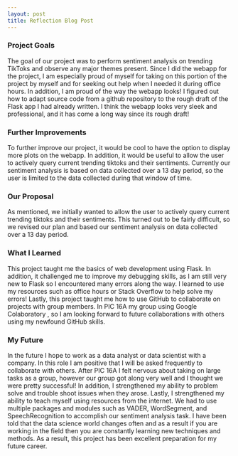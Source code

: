 ```yaml
---
layout: post
title: Reflection Blog Post
---
```


### Project Goals
The goal of our project was to perform sentiment analysis on trending TikToks and observe any major themes present. Since I did the webapp for the project, I am especially proud of myself for taking on this portion of the project by myself and for seeking out help when I needed it during office hours. In addition, I am proud of the way the webapp looks! I figured out how to adapt source code from a github repository to the rough draft of the Flask app I had already written. I think the webapp looks very sleek and professional, and it has come a long way since its rough draft! 

### Further Improvements
To further improve our project, it would be cool to have the option to display more plots on the webapp. In addition, it would be useful to allow the user to actively query current trending tiktoks and their sentiments. Currently our sentiment analysis is based on data collected over a 13 day period, so the user is limited to the data collected during that window of time. 

### Our Proposal
As mentioned, we initially wanted to allow the user to actively query current trending tiktoks and their sentiments. This turned out to be fairly difficult, so we revised our plan and based our sentiment analysis on data collected over a 13 day period. 

### What I Learned
This project taught me the basics of web development using Flask. In addition, it challenged me to improve my debugging skills, as I am still very new to Flask so I encountered many errors along the way. I learned to use my resources such as office hours or Stack Overflow to help solve my errors! Lastly, this project taught me how to use GitHub to collaborate on projects with group members. In PIC 16A my group using Google Colaboratory , so I am looking forward to future collaborations with others using my newfound GitHub skills.

### My Future
In the future I hope to work as a data analyst or data scientist with a company. In this role I am positive that I will be asked frequently to collaborate with others. After PIC 16A I felt nervous about taking on large tasks as a group, however our group got along very well and I thought we were pretty successful! In addition, I strengthened my ability to problem solve and trouble shoot issues when they arose. Lastly, I strengthened my ability to teach myself using resources from the internet. We had to use multiple packages and modules such as VADER, WordSegment, and SpeechRecognition to accomplish our sentiment analysis task. I have been told that the data science world changes often and as a result if you are working in the field then you are constantly learning new techniques and methods. As a result, this project has been excellent preparation for my future career. 
